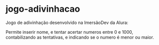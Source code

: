 # jogo-adivinhacao
Jogo de adivinhação desenvolvido na ImersãoDev da Alura:

Permite inserir nome, e tentar acertar numeros entre 0 e 1000, contabilizando as tentativas, e indicando se o numero é menor ou maior. 
